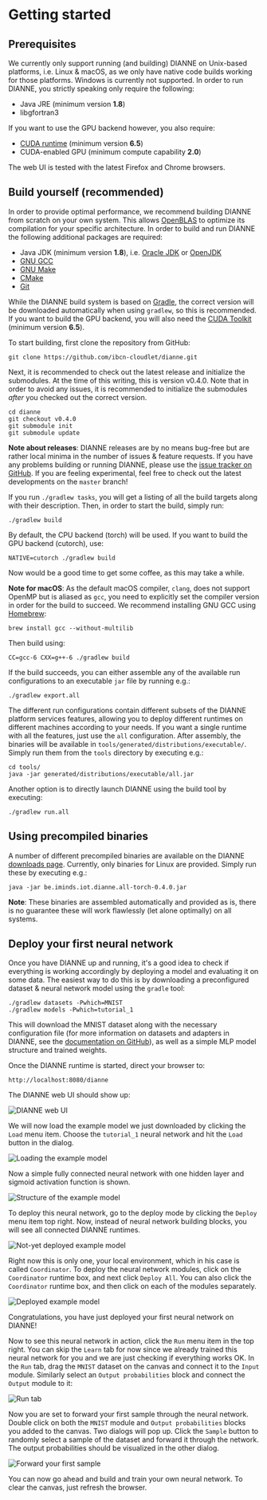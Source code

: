 Getting started
===============

Prerequisites
---------------

We currently only support running (and building) DIANNE on Unix-based platforms, i.e. Linux & macOS, as we only have native code builds working for those platforms. Windows is currently not supported. In order to run DIANNE, you strictly speaking only require the following:

- Java JRE (minimum version **1.8**)
- libgfortran3

If you want to use the GPU backend however, you also require:

- [CUDA runtime](https://developer.nvidia.com/cuda-zone) (minimum version **6.5**)
- CUDA-enabled GPU (minimum compute capability **2.0**)

The web UI is tested with the latest Firefox and Chrome browsers. 

Build yourself (recommended)
----------------------------

In order to provide optimal performance, we recommend building DIANNE from scratch on your own system. This allows [OpenBLAS](http://www.openblas.net/) to optimize its compilation for your specific architecture. In order to build and run DIANNE the following additional packages are required:

- Java JDK (minimum version **1.8**), i.e. [Oracle JDK](http://www.oracle.com/technetwork/java/javase/downloads/index.html) 
or [OpenJDK](http://openjdk.java.net/)
- [GNU GCC](https://gcc.gnu.org/)
- [GNU Make](https://www.gnu.org/software/make/)
- [CMake](https://cmake.org/)
- [Git](http://git-scm.com/)

While the DIANNE build system is based on [Gradle](http://gradle.org/), the correct version will be downloaded automatically when using `gradlew`, so this is recommended. If you want to build the GPU backend, you will also need the [CUDA Toolkit](https://developer.nvidia.com/cuda-zone) (minimum version **6.5**).

To start building, first clone the repository from GitHub:

	git clone https://github.com/ibcn-cloudlet/dianne.git

Next, it is recommended to check out the latest release and initialize the submodules. At the time of this writing, this is version v0.4.0. Note that in order to avoid any issues, it is recommended to initialize the submodules *after* you checked out the correct version.

	cd dianne
	git checkout v0.4.0
	git submodule init
	git submodule update
	
**Note about releases**: DIANNE releases are by no means bug-free but are rather local minima in the number of issues & feature requests.
If you have any problems building or running DIANNE, please use the [issue tracker on GitHub](https://github.com/ibcn-cloudlet/dianne/issues). If you are feeling experimental, feel free to check out the latest developments on the `master` branch!

If you run `./gradlew tasks`, you will get a listing of all the build targets along with their description. Then, in order to start the build, simply run:

	./gradlew build

By default, the CPU backend (torch) will be used. If you want to build the GPU backend (cutorch), use:

	NATIVE=cutorch ./gradlew build

Now would be a good time to get some coffee, as this may take a while.

**Note for macOS**: As the default macOS compiler, `clang`, does not support OpenMP but is aliased as `gcc`, you need to explicitly set the compiler version in order for the build to succeed. 
We recommend installing GNU GCC using [Homebrew](http://brew.sh/):
	
	brew install gcc --without-multilib

Then build using:
	
	CC=gcc-6 CXX=g++-6 ./gradlew build

If the build succeeds, you can either assemble any of the available run configurations to an executable `jar` file by running e.g.:

	./gradlew export.all
	
The different run configurations contain different subsets of the DIANNE platform services features, allowing you to deploy different runtimes on different machines according to your needs. If you want a single runtime with all the features, just use the `all` configuration. After assembly, the binaries will be available in `tools/generated/distributions/executable/`. Simply run them from the `tools` directory by executing e.g.:

	cd tools/
	java -jar generated/distributions/executable/all.jar

Another option is to directly launch DIANNE using the build tool by executing:

	./gradlew run.all
	
Using precompiled binaries
------------------------

A number of different precompiled binaries are available on the DIANNE [downloads page](http://dianne.intec.ugent.be/downloads/). Currently, only binaries for Linux are provided. Simply run these by executing e.g.:

	java -jar be.iminds.iot.dianne.all-torch-0.4.0.jar

**Note**: These binaries are assembled automatically and provided as is, there is no guarantee these will work flawlessly (let alone optimally) on all systems.

Deploy your first neural network
----------------------------------

Once you have DIANNE up and running, it's a good idea to check if everything is working accordingly by deploying a model and evaluating it on some data. The easiest way to do this is by downloading a preconfigured dataset & neural network model using the `gradle` tool:

	./gradlew datasets -Pwhich=MNIST
	./gradlew models -Pwhich=tutorial_1
	
This will download the MNIST dataset along with the necessary configuration file (for more information on datasets and adapters in DIANNE, see the [documentation on GitHub](https://github.com/ibcn-cloudlet/dianne/blob/v0.4.0/doc/datasets.md)), as well as a simple MLP model structure and trained weights.

Once the DIANNE runtime is started, direct your browser to:

	http://localhost:8080/dianne
		
The DIANNE web UI should show up:

![DIANNE web UI](figures/gettingstarted_1.png)

We will now load the example model we just downloaded by clicking the `Load` menu item. Choose the `tutorial_1` neural network and hit the `Load` button in the dialog.

![Loading the example model](figures/gettingstarted_2.png)

Now a simple fully connected neural network with one hidden layer and sigmoid activation function is shown.

![Structure of the example model](figures/gettingstarted_3.png)

To deploy this neural network, go to the deploy mode by clicking the `Deploy` menu item top right. Now, instead of neural network building blocks, you will see all connected DIANNE runtimes.

![Not-yet deployed example model](figures/gettingstarted_4.png)

Right now this is only one, your local environment, which in his case is called `Coordinator`. To deploy the neural network modules, click on the `Coordinator` runtime box, and next click `Deploy All`. You can also click the `Coordinator` runtime box, and then click on each of the modules separately. 

![Deployed example model](figures/gettingstarted_5.png)

Congratulations, you have just deployed your first neural network on DIANNE!

Now to see this neural network in action, click the `Run` menu item in the top right. You can skip the `Learn` tab for now since we already trained this neural network for you and we are just checking if everything works OK. In the `Run` tab, drag the `MNIST` dataset on the canvas and connect it to the `Input` module. Similarly select an `Output probabilities` block and connect the `Output` module to it:

![Run tab](figures/gettingstarted_6.png)

Now you are set to forward your first sample through the neural network. Double click on both the `MNIST` module and `Output probabilities` blocks you added to the canvas. Two dialogs will pop up. Click the `Sample` button to randomly select a sample of the dataset and forward it through the network. The output probabilities should be visualized in the other dialog.

![Forward your first sample](figures/gettingstarted_7.png)

You can now go ahead and build and train your own neural network. To clear the canvas, just refresh the browser.
